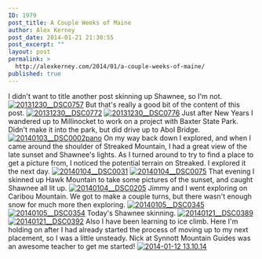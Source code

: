 ```yaml
---
ID: 1979
post_title: A Couple Weeks of Maine
author: Alex Kerney
post_date: 2014-01-21 21:30:55
post_excerpt: ""
layout: post
permalink: >
  http://alexkerney.com/2014/01/a-couple-weeks-of-maine/
published: true
---
```

I didn't want to title another post skinning up Shawnee, so I'm not. [<img class="alignnone size-large wp-image-1989 [ftmt_id] nofotomoto" alt="20131230__DSC0757" src="http://alexkerney.com/wp-content/uploads/2014/01/20131230__DSC0757-840x1264.jpg" />][1] But that's really a good bit of the content of this post. [<img class="alignnone size-large wp-image-1990 [ftmt_id] nofotomoto" alt="20131230__DSC0772" src="http://alexkerney.com/wp-content/uploads/2014/01/20131230__DSC0772-840x557.jpg" />][2] [<img class="alignnone size-large wp-image-1991 [ftmt_id] nofotomoto" alt="20131230__DSC0776" src="http://alexkerney.com/wp-content/uploads/2014/01/20131230__DSC0776-840x557.jpg" />][3] Just after New Years I wandered up to Millinocket to work on a project with Baxter State Park. Didn't make it into the park, but did drive up to Abol Bridge. [<img class="alignnone size-large wp-image-1982 [ftmt_id] nofotomoto" alt="20140103__DSC0002pano" src="http://alexkerney.com/wp-content/uploads/2014/01/20140103__DSC0002pano-840x370.jpg" />][4] On my way back down I explored, and when I came around the shoulder of Streaked Mountain, I had a great view of the late sunset and Shawnee's lights. As I turned around to try to find a place to get a picture from, I noticed the potential terrain on Streaked. I explored it the next day. [<img class="alignnone size-large wp-image-1983 [ftmt_id] nofotomoto" alt="20140104__DSC0031" src="http://alexkerney.com/wp-content/uploads/2014/01/20140104__DSC0031-840x1264.jpg" />][5] [<img class="alignnone size-large wp-image-1984 [ftmt_id] nofotomoto" alt="20140104__DSC0075" src="http://alexkerney.com/wp-content/uploads/2014/01/20140104__DSC0075-840x557.jpg" />][6] That evening I skinned up Hawk Mountain to take some pictures of the sunset, and caught Shawnee all lit up. [<img class="alignnone size-large wp-image-1985 [ftmt_id] nofotomoto" alt="20140104__DSC0205" src="http://alexkerney.com/wp-content/uploads/2014/01/20140104__DSC0205-840x557.jpg" />][7] Jimmy and I went exploring on Caribou Mountain. We got to make a couple turns, but there wasn't enough snow for much more then exploring. [<img class="alignnone size-large wp-image-1986 [ftmt_id] nofotomoto" alt="20140105__DSC0345" src="http://alexkerney.com/wp-content/uploads/2014/01/20140105__DSC0345-840x557.jpg" />][8] [<img class="alignnone size-large wp-image-1987 [ftmt_id] nofotomoto" alt="20140105__DSC0354" src="http://alexkerney.com/wp-content/uploads/2014/01/20140105__DSC0354-840x557.jpg" />][9] Today's Shawnee skinning. [<img class="alignnone size-large wp-image-1980 [ftmt_id] nofotomoto" alt="20140121__DSC0389" src="http://alexkerney.com/wp-content/uploads/2014/01/20140121__DSC0389-840x472.jpg" />][10] [<img class="alignnone size-large wp-image-1981 [ftmt_id] nofotomoto" alt="20140121__DSC0392" src="http://alexkerney.com/wp-content/uploads/2014/01/20140121__DSC0392-840x557.jpg" />][11] Also I have been learning to ice climb. Here I'm holding on after I had already started the process of moving up to my next placement, so I was a little unsteady. Nick at Synnott Mountain Guides was an awesome teacher to get me started! [<img class="alignnone size-large wp-image-1992 [ftmt_id] nofotomoto" alt="2014-01-12 13.10.14" src="http://alexkerney.com/wp-content/uploads/2014/01/2014-01-12-13.10.14-840x1124.jpg" />][12]

 [1]: http://alexkerney.com/wp-content/uploads/2014/01/20131230__DSC0757.jpg
 [2]: http://alexkerney.com/wp-content/uploads/2014/01/20131230__DSC0772.jpg
 [3]: http://alexkerney.com/wp-content/uploads/2014/01/20131230__DSC0776.jpg
 [4]: http://alexkerney.com/wp-content/uploads/2014/01/20140103__DSC0002pano.jpg
 [5]: http://alexkerney.com/wp-content/uploads/2014/01/20140104__DSC0031.jpg
 [6]: http://alexkerney.com/wp-content/uploads/2014/01/20140104__DSC0075.jpg
 [7]: http://alexkerney.com/wp-content/uploads/2014/01/20140104__DSC0205.jpg
 [8]: http://alexkerney.com/wp-content/uploads/2014/01/20140105__DSC0345.jpg
 [9]: http://alexkerney.com/wp-content/uploads/2014/01/20140105__DSC0354.jpg
 [10]: http://alexkerney.com/wp-content/uploads/2014/01/20140121__DSC0389.jpg
 [11]: http://alexkerney.com/wp-content/uploads/2014/01/20140121__DSC0392.jpg
 [12]: http://alexkerney.com/wp-content/uploads/2014/01/2014-01-12-13.10.14.jpg